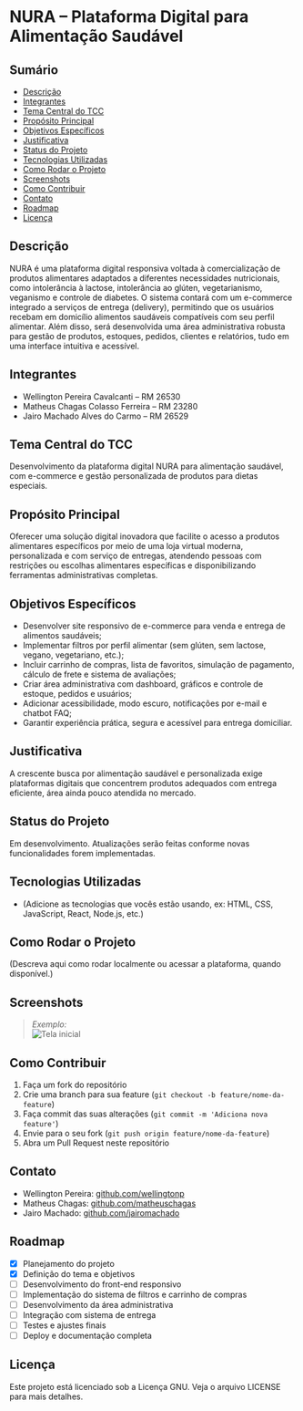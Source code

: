 # NURA – Plataforma Digital para Alimentação Saudável

## Sumário

- [Descrição](#descrição)  
- [Integrantes](#integrantes)  
- [Tema Central do TCC](#tema-central-do-tcc)  
- [Propósito Principal](#propósito-principal)  
- [Objetivos Específicos](#objetivos-específicos)  
- [Justificativa](#justificativa)  
- [Status do Projeto](#status-do-projeto)  
- [Tecnologias Utilizadas](#tecnologias-utilizadas)  
- [Como Rodar o Projeto](#como-rodar-o-projeto)  
- [Screenshots](#screenshots)  
- [Como Contribuir](#como-contribuir)  
- [Contato](#contato)  
- [Roadmap](#roadmap)  
- [Licença](#licença)  

## Descrição

NURA é uma plataforma digital responsiva voltada à comercialização de produtos alimentares adaptados a diferentes necessidades nutricionais, como intolerância à lactose, intolerância ao glúten, vegetarianismo, veganismo e controle de diabetes. O sistema contará com um e-commerce integrado a serviços de entrega (delivery), permitindo que os usuários recebam em domicílio alimentos saudáveis compatíveis com seu perfil alimentar. Além disso, será desenvolvida uma área administrativa robusta para gestão de produtos, estoques, pedidos, clientes e relatórios, tudo em uma interface intuitiva e acessível.

## Integrantes

- Wellington Pereira Cavalcanti – RM 26530  
- Matheus Chagas Colasso Ferreira – RM 23280  
- Jairo Machado Alves do Carmo – RM 26529  

## Tema Central do TCC

Desenvolvimento da plataforma digital NURA para alimentação saudável, com e-commerce e gestão personalizada de produtos para dietas especiais.

## Propósito Principal

Oferecer uma solução digital inovadora que facilite o acesso a produtos alimentares específicos por meio de uma loja virtual moderna, personalizada e com serviço de entregas, atendendo pessoas com restrições ou escolhas alimentares específicas e disponibilizando ferramentas administrativas completas.

## Objetivos Específicos

- Desenvolver site responsivo de e-commerce para venda e entrega de alimentos saudáveis;  
- Implementar filtros por perfil alimentar (sem glúten, sem lactose, vegano, vegetariano, etc.);  
- Incluir carrinho de compras, lista de favoritos, simulação de pagamento, cálculo de frete e sistema de avaliações;  
- Criar área administrativa com dashboard, gráficos e controle de estoque, pedidos e usuários;  
- Adicionar acessibilidade, modo escuro, notificações por e-mail e chatbot FAQ;  
- Garantir experiência prática, segura e acessível para entrega domiciliar.

## Justificativa

A crescente busca por alimentação saudável e personalizada exige plataformas digitais que concentrem produtos adequados com entrega eficiente, área ainda pouco atendida no mercado.

## Status do Projeto

Em desenvolvimento. Atualizações serão feitas conforme novas funcionalidades forem implementadas.

## Tecnologias Utilizadas

- (Adicione as tecnologias que vocês estão usando, ex: HTML, CSS, JavaScript, React, Node.js, etc.)

## Como Rodar o Projeto

(Descreva aqui como rodar localmente ou acessar a plataforma, quando disponível.)

## Screenshots

> *Exemplo:*  
> ![Tela inicial](./imagens/tela-inicial.png)  

## Como Contribuir

1. Faça um fork do repositório  
2. Crie uma branch para sua feature (`git checkout -b feature/nome-da-feature`)  
3. Faça commit das suas alterações (`git commit -m 'Adiciona nova feature'`)  
4. Envie para o seu fork (`git push origin feature/nome-da-feature`)  
5. Abra um Pull Request neste repositório

## Contato

- Wellington Pereira: [github.com/wellingtonp](https://github.com/Wellingtonpc17)  
- Matheus Chagas: [github.com/matheuschagas](https://github.com/mcolasso)  
- Jairo Machado: [github.com/jairomachado](https://github.com/jairoalves2741)  

## Roadmap

- [x] Planejamento do projeto  
- [x] Definição do tema e objetivos  
- [ ] Desenvolvimento do front-end responsivo  
- [ ] Implementação do sistema de filtros e carrinho de compras  
- [ ] Desenvolvimento da área administrativa  
- [ ] Integração com sistema de entrega  
- [ ] Testes e ajustes finais  
- [ ] Deploy e documentação completa  

## Licença

Este projeto está licenciado sob a Licença GNU. Veja o arquivo LICENSE para mais detalhes.

